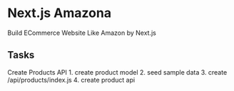 # Next.js Amazona
Build ECommerce Website Like Amazon by Next.js

## Tasks
Create Products API
    1.  create product model
    2.  seed sample data
    3.  create /api/products/index.js
    4.  create product api